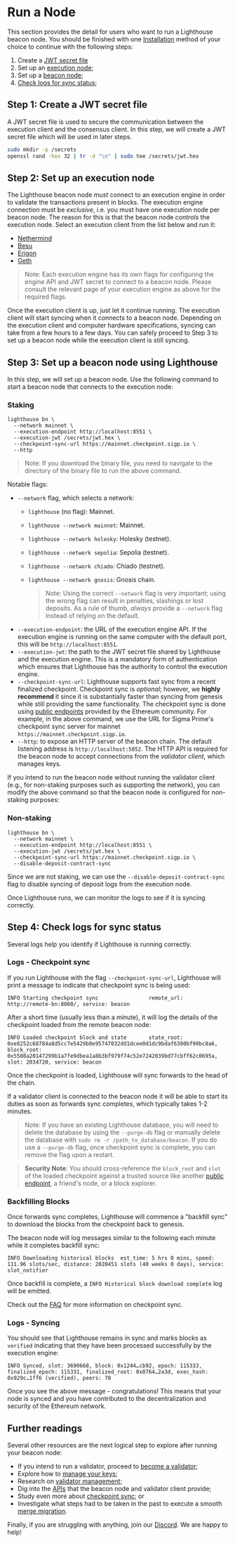 # Run a Node

This section provides the detail for users who want to run a Lighthouse beacon node.
You should be finished with one [Installation](./installation.md) method of your choice to continue with the following steps:

1. Create a [JWT secret file](#step-1-create-a-jwt-secret-file)
1. Set up an [execution node](#step-2-set-up-an-execution-node);
1. Set up a [beacon node](#step-3-set-up-a-beacon-node-using-lighthouse);
1. [Check logs for sync status](#step-4-check-logs-for-sync-status);

## Step 1: Create a JWT secret file

A JWT secret file is used to secure the communication between the execution client and the consensus client. In this step, we will create a JWT secret file which will be used in later steps.

```bash
sudo mkdir -p /secrets
openssl rand -hex 32 | tr -d "\n" | sudo tee /secrets/jwt.hex
```

## Step 2: Set up an execution node

The Lighthouse beacon node *must* connect to an execution engine in order to validate the transactions present in blocks. The execution engine connection must be *exclusive*, i.e. you must have one execution node
per beacon node. The reason for this is that the beacon node *controls* the execution node. Select an execution client from the list below and run it:

- [Nethermind](https://docs.nethermind.io/nethermind/first-steps-with-nethermind/running-nethermind-post-merge)
- [Besu](https://besu.hyperledger.org/en/stable/public-networks/get-started/connect/mainnet/)
- [Erigon](https://github.com/ledgerwatch/erigon#beacon-chain-consensus-layer)
- [Geth](https://geth.ethereum.org/docs/getting-started/consensus-clients)

> Note: Each execution engine has its own flags for configuring the engine API and JWT secret to connect to a beacon node. Please consult the relevant page of your execution engine as above for the required flags.

Once the execution client is up, just let it continue running. The execution client will start syncing when it connects to a beacon node. Depending on the execution client and computer hardware specifications, syncing can take from a few hours to a few days. You can safely proceed to Step 3 to set up a beacon node while the execution client is still syncing.

## Step 3: Set up a beacon node using Lighthouse

In this step, we will set up a beacon node. Use the following command to start a beacon node that connects to the execution node:

### Staking

```
lighthouse bn \
  --network mainnet \
  --execution-endpoint http://localhost:8551 \
  --execution-jwt /secrets/jwt.hex \
  --checkpoint-sync-url https://mainnet.checkpoint.sigp.io \
  --http
```

> Note: If you download the binary file, you need to navigate to the directory of the binary file to run the above command.

Notable flags:

- `--network` flag, which selects a network:
  - `lighthouse` (no flag): Mainnet.
  - `lighthouse --network mainnet`: Mainnet.
  - `lighthouse --network holesky`: Holesky (testnet).
  - `lighthouse --network sepolia`: Sepolia (testnet).
  - `lighthouse --network chiado`: Chiado (testnet).
  - `lighthouse --network gnosis`: Gnosis chain.

    > Note:  Using the correct `--network` flag is very important; using the wrong flag can
result in penalties, slashings or lost deposits. As a rule of thumb, *always*
provide a `--network` flag instead of relying on the default.
- `--execution-endpoint`: the URL of the execution engine API. If the execution engine is running on the same computer with the default port, this will be
  `http://localhost:8551`.
- `--execution-jwt`: the path to the JWT secret file shared by Lighthouse and the
  execution engine. This is a mandatory form of authentication which ensures that Lighthouse has the authority to control the execution engine.
- `--checkpoint-sync-url`: Lighthouse supports fast sync from a recent finalized checkpoint. Checkpoint sync is *optional*; however, we **highly recommend** it since it is substantially faster than syncing from genesis while still providing the same functionality. The checkpoint sync is done using [public endpoints](https://eth-clients.github.io/checkpoint-sync-endpoints/) provided by the Ethereum community. For example, in the above command, we use the URL for Sigma Prime's checkpoint sync server for mainnet `https://mainnet.checkpoint.sigp.io`.
- `--http`: to expose an HTTP server of the beacon chain. The default listening address is `http://localhost:5052`. The HTTP API is required for the beacon node to accept connections from the *validator client*, which manages keys.

If you intend to run the beacon node without running the validator client (e.g., for non-staking purposes such as supporting the network), you can modify the above command so that the beacon node is configured for non-staking purposes:

### Non-staking

```
lighthouse bn \
  --network mainnet \
  --execution-endpoint http://localhost:8551 \
  --execution-jwt /secrets/jwt.hex \
  --checkpoint-sync-url https://mainnet.checkpoint.sigp.io \
  --disable-deposit-contract-sync
```

Since we are not staking, we can use the `--disable-deposit-contract-sync` flag to disable syncing of deposit logs from the execution node.

Once Lighthouse runs, we can monitor the logs to see if it is syncing correctly.

## Step 4: Check logs for sync status

Several logs help you identify if Lighthouse is running correctly.

### Logs - Checkpoint sync

If you run Lighthouse with the flag `--checkpoint-sync-url`, Lighthouse will print a message to indicate that checkpoint sync is being used:

```
INFO Starting checkpoint sync                remote_url: http://remote-bn:8000/, service: beacon
```

After a short time (usually less than a minute), it will log the details of the checkpoint
loaded from the remote beacon node:

```
INFO Loaded checkpoint block and state       state_root: 0xe8252c68784a8d5cc7e5429b0e95747032dd1dcee0d1dc9bdaf6380bf90bc8a6, block_root: 0x5508a20147299b1a7fe9dbea1a8b3bf979f74c52e7242039bd77cbff62c0695a, slot: 2034720, service: beacon
```

Once the checkpoint is loaded, Lighthouse will sync forwards to the head of the chain.

If a validator client is connected to the beacon node it will be able to start its duties as soon as forwards sync completes, which typically takes 1-2 minutes.

> Note: If you have an existing Lighthouse database, you will need to delete the database by using the `--purge-db` flag or manually delete the database with `sudo rm -r /path_to_database/beacon`. If you do use a `--purge-db` flag, once checkpoint sync is complete, you can remove the flag upon a restart.

> **Security Note**: You should cross-reference the `block_root` and `slot` of the loaded checkpoint
> against a trusted source like another [public endpoint](https://eth-clients.github.io/checkpoint-sync-endpoints/),
> a friend's node, or a block explorer.

### Backfilling Blocks

Once forwards sync completes, Lighthouse will commence a "backfill sync" to download the blocks
from the checkpoint back to genesis.

The beacon node will log messages similar to the following each minute while it completes backfill
sync:

```
INFO Downloading historical blocks  est_time: 5 hrs 0 mins, speed: 111.96 slots/sec, distance: 2020451 slots (40 weeks 0 days), service: slot_notifier
```

Once backfill is complete, a `INFO Historical block download complete` log will be emitted.

Check out the [FAQ](./checkpoint-sync.md#faq) for more information on checkpoint sync.

### Logs - Syncing

You should see that Lighthouse remains in sync and marks blocks
as `verified` indicating that they have been processed successfully by the execution engine:

```
INFO Synced, slot: 3690668, block: 0x1244…cb92, epoch: 115333, finalized_epoch: 115331, finalized_root: 0x0764…2a3d, exec_hash: 0x929c…1ff6 (verified), peers: 78
```

Once you see the above message - congratulations! This means that your node is synced and you have contributed to the decentralization and security of the Ethereum network.

## Further readings

Several other resources are the next logical step to explore after running your beacon node:

- If you intend to run a validator, proceed to [become a validator](./mainnet-validator.md);
- Explore how to [manage your keys](./key-management.md);
- Research on [validator management](./validator-management.md);
- Dig into the [APIs](./api.md) that the beacon node and validator client provide;
- Study even more about [checkpoint sync](./checkpoint-sync.md); or
- Investigate what steps had to be taken in the past to execute a smooth [merge migration](./merge-migration.md).

Finally, if you are struggling with anything, join our [Discord](https://discord.gg/cyAszAh). We are happy to help!
